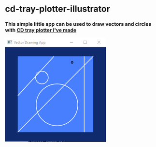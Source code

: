 # cd-tray-plotter-illustrator

### This simple little app can be used to draw vectors and circles with [CD tray plotter I've made](https://github.com/rekomerio/cd-tray-plotter)


![](https://raw.githubusercontent.com/rekomerio/cd-tray-plotter-illustrator/master/img/ui.png)
